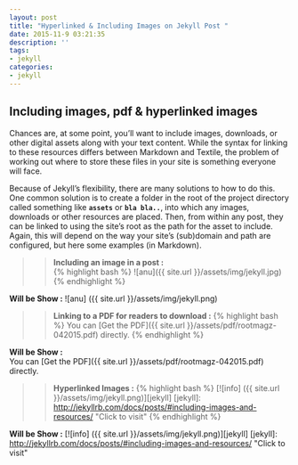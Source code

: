 ```yaml
---
layout: post
title: "Hyperlinked & Including Images on Jekyll Post "
date: 2015-11-9 03:21:35
description: ''
tags:
- jekyll
categories: 
- jekyll
---
```


## Including images, pdf & hyperlinked images 

Chances are, at some point, you’ll want to include images, downloads, or other digital assets along with your text content. While the syntax for linking to these resources differs between Markdown and Textile, the problem of working out where to store these files in your site is something everyone will face.

Because of Jekyll’s flexibility, there are many solutions to how to do this. One common solution is to create a folder in the root of the project directory called something like **`assets`** or **`bla bla..`**, into which any images, downloads or other resources are placed. Then, from within any post, they can be linked to using the site’s root as the path for the asset to include. Again, this will depend on the way your site’s (sub)domain and path are configured, but here some examples (in Markdown).   

>>**Including an image in a post :**  
{% highlight bash %}
![anu]({{ site.url }}/assets/img/jekyll.jpg)
{% endhighlight %}

**Will be Show :**
![anu] ({{ site.url }}/assets/img/jekyll.png)  
  
>>**Linking to a PDF for readers to download :** 
{% highlight bash %}
You can [Get the PDF]({{ site.url }}/assets/pdf/rootmagz-042015.pdf) directly.
{% endhighlight %}

**Will be Show :**  
You can [Get the PDF]({{ site.url }}/assets/pdf/rootmagz-042015.pdf) directly.

>> **Hyperlinked Images :**
{% highlight bash %}
[![info] ({{ site.url }}/assets/img/jekyll.png)][jekyll]
[jekyll]: http://jekyllrb.com/docs/posts/#including-images-and-resources/ "Click to visit"
{% endhighlight %}  

**Will be Show :** 
[![info] ({{ site.url }}/assets/img/jekyll.png)][jekyll]
[jekyll]: http://jekyllrb.com/docs/posts/#including-images-and-resources/ "Click to visit"
